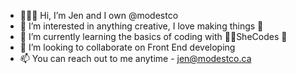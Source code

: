 - 🙋🏻‍♀️ Hi, I’m Jen and I own @modestco
- 👀 I’m interested in anything creative, I love making things 🎨
- 🌱 I’m currently learning the basics of coding with 👩‍💻SheCodes 🤩
- 💞️ I’m looking to collaborate on Front End developing
- 📫 You can reach out to me anytime - jen@modestco.ca

<!---
modestco/modestco is a ✨ special ✨ repository because its `README.md` (this file) appears on your GitHub profile.
You can click the Preview link to take a look at your changes.
--->
